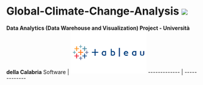 # Global-Climate-Change-Analysis <a href="https://hits.seeyoufarm.com"><img src="https://hits.seeyoufarm.com/api/count/incr/badge.svg?url=https%3A%2F%2Fgithub.com%2Fgiadagabriele%2FGlobal-Climate-Change-Analysis&count_bg=%2354C200&title_bg=%23AEAEAE&icon=&icon_color=%23E7E7E7&title=hits&edge_flat=false"/></a>
<b>Data Analytics (Data Warehouse and Visualization) Project - Università della Calabria</b>
 Software | <img src="Tableau-Logo.png" width="200px"/>
------------- | -------------

